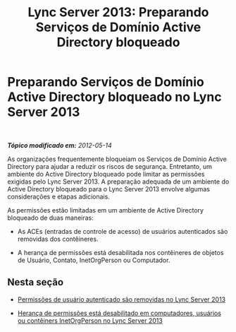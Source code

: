 ﻿---
title: 'Lync Server 2013: Preparando Serviços de Domínio Active Directory bloqueado'
TOCTitle: Preparando Serviços de Domínio Active Directory bloqueado
ms:assetid: 68bde963-3fa3-4102-88d6-ac931c1dd2d7
ms:mtpsurl: https://technet.microsoft.com/pt-br/library/Gg398492(v=OCS.15)
ms:contentKeyID: 49306986
ms.date: 05/19/2016
mtps_version: v=OCS.15
ms.translationtype: HT
---

# Preparando Serviços de Domínio Active Directory bloqueado no Lync Server 2013

 

_**Tópico modificado em:** 2012-05-14_

As organizações frequentemente bloqueiam os Serviços de Domínio Active Directory para ajudar a reduzir os riscos de segurança. Entretanto, um ambiente do Active Directory bloqueado pode limitar as permissões exigidas pelo Lync Server 2013. A preparação adequada de um ambiente do Active Directory bloqueado para o Lync Server 2013 envolve algumas considerações e etapas adicionais.

As permissões estão limitadas em um ambiente de Active Directory bloqueado de duas maneiras:

  - As ACEs (entradas de controle de acesso) de usuários autenticados são removidas dos contêineres.

  - A herança de permissões está desabilitada nos contêineres de objetos de Usuário, Contato, InetOrgPerson ou Computador.

## Nesta seção

  - [Permissões de usuário autenticado são removidas no Lync Server 2013](lync-server-2013-authenticated-user-permissions-are-removed.md)

  - [Herança de permissões está desabilitado em computadores, usuários ou contêiners InetOrgPerson no Lync Server 2013](lync-server-2013-permissions-inheritance-is-disabled-on-computers-users-or-inetorgperson-containers.md)

